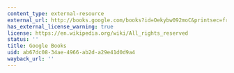 ```yaml
---
content_type: external-resource
external_url: http://books.google.com/books?id=Oekybw092moC&printsec=frontcover
has_external_license_warning: true
license: https://en.wikipedia.org/wiki/All_rights_reserved
status: ''
title: Google Books
uid: ab67dc08-34ae-4966-ab2d-a29e41d0d9a4
wayback_url: ''
---
```

